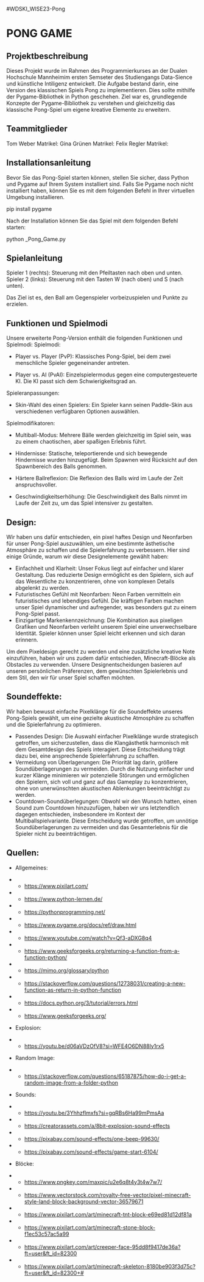 #WDSKI_WISE23-Pong
# PONG GAME #

## Projektbeschreibung ##
Dieses Projekt wurde im Rahmen des Programmierkurses an der Dualen Hochschule Mannheimim ersten Semseter des Studiengangs Data-Sience und künstliche Intiligenz entwickelt. Die Aufgabe bestand darin, eine Version des klassischen Spiels Pong zu implementieren. Dies sollte mithilfe der Pygame-Bibliothek in Python geschehen. Ziel war es, grundlegende Konzepte der Pygame-Bibliothek zu verstehen und gleichzeitig das klassische Pong-Spiel um eigene kreative Elemente zu erweitern.

## Teammitglieder ##
Tom Weber			Matrikel: 
Gina Grünen			Matrikel: 
Felix Regler			Matrikel: 

## Installationsanleitung ##
Bevor Sie das Pong-Spiel starten können, stellen Sie sicher, dass Python und Pygame auf Ihrem System installiert sind. Falls Sie Pygame noch nicht installiert haben, können Sie es mit dem folgenden Befehl in Ihrer virtuellen Umgebung installieren.

pip install pygame

Nach der Installation können Sie das Spiel mit dem folgenden Befehl starten:

python _Pong_Game.py


## Spielanleitung ##

  Spieler 1 (rechts): 
    Steuerung mit den Pfeiltasten nach oben und unten.
  Spieler 2 (links): 
    Steuerung mit den Tasten W (nach oben) und S (nach unten). 

Das Ziel ist es, den Ball am Gegenspieler vorbeizuspielen und Punkte zu erzielen.

## Funktionen und Spielmodi ##
Unsere erweiterte Pong-Version enthält die folgenden Funktionen und Spielmodi:
  Spielmodi:

  - Player vs. Player (PvP): Klassisches Pong-Spiel, bei dem zwei menschliche Spieler gegeneinander antreten.

  - Player vs. AI (PvAI): Einzelspielermodus gegen eine computergesteuerte KI. Die KI passt sich dem Schwierigkeitsgrad an.

  Spieleranpassungen:

  - Skin-Wahl des einen Spielers: Ein Spieler kann seinen Paddle-Skin aus verschiedenen verfügbaren Optionen auswählen.

  Spielmodifikatoren:

  - Multiball-Modus: Mehrere Bälle werden gleichzeitig im Spiel sein, was zu einem chaotischen, aber spaßigen Erlebnis führt.

  - Hindernisse: Statische, teleportierende und sich bewegende Hindernisse wurden hinzugefügt. Beim Spawnen wird Rücksicht auf den Spawnbereich des Balls genommen.

  - Härtere Ballreflexion: Die Reflexion des Balls wird im Laufe der Zeit anspruchsvoller.

  - Geschwindigkeitserhöhung: Die Geschwindigkeit des Balls nimmt im Laufe der Zeit zu, um das Spiel intensiver zu gestalten.
    
## Design:
Wir haben uns dafür entschieden, ein pixel haftes Design und Neonfarben für unser Pong-Spiel auszuwählen, um eine bestimmte ästhetische Atmosphäre zu schaffen und die Spielerfahrung zu verbessern. Hier sind einige Gründe, warum wir diese Designelemente gewählt haben:

- Einfachheit und Klarheit: Unser Fokus liegt auf einfacher und klarer Gestaltung. Das reduzierte Design ermöglicht es den Spielern, sich auf das Wesentliche zu konzentrieren, ohne von komplexen Details abgelenkt zu werden.
- Futuristisches Gefühl mit Neonfarben: Neon Farben vermitteln ein futuristisches und lebendiges Gefühl. Die kräftigen Farben machen unser Spiel dynamischer und aufregender, was besonders gut zu einem Pong-Spiel passt.
- Einzigartige Markenkennzeichnung: Die Kombination aus pixeligen Grafiken und Neonfarben verleiht unserem Spiel eine unverwechselbare Identität. Spieler können unser Spiel leicht erkennen und sich daran erinnern.

Um dem Pixeldesign gerecht zu werden und eine zusätzliche kreative Note einzuführen, haben wir uns zudem dafür entschieden, Minecraft-Blöcke als Obstacles zu verwenden. 
Unsere Designentscheidungen basieren auf unseren persönlichen Präferenzen, dem gewünschten Spielerlebnis und dem Stil, den wir für unser Spiel schaffen möchten.

## Soundeffekte: 
Wir haben bewusst einfache Pixelklänge für die Soundeffekte unseres Pong-Spiels gewählt, um eine gezielte akustische Atmosphäre zu schaffen und die Spielerfahrung zu optimieren. 

- Passendes Design: Die Auswahl einfacher Pixelklänge wurde strategisch getroffen, um sicherzustellen, dass die Klangästhetik harmonisch mit dem Gesamtdesign des Spiels interagiert. Diese Entscheidung trägt dazu bei, eine ansprechende Spielerfahrung zu schaffen.
- Vermeidung von Überlagerungen: Die Priorität lag darin, größere Soundüberlagerungen zu vermeiden. Durch die Nutzung einfacher und kurzer Klänge minimieren wir potenzielle Störungen und ermöglichen den Spielern, sich voll und ganz auf das Gameplay zu konzentrieren, ohne von unerwünschten akustischen Ablenkungen beeinträchtigt zu werden.
- Countdown-Soundüberlegungen: Obwohl wir den Wunsch hatten, einen Sound zum Countdown hinzuzufügen, haben wir uns letztendlich dagegen entschieden, insbesondere im Kontext der Multiballspielvariante. Diese Entscheidung wurde getroffen, um unnötige Soundüberlagerungen zu vermeiden und das Gesamterlebnis für die Spieler nicht zu beeinträchtigen.


## Quellen:
- Allgemeines:
- - https://www.pixilart.com/
- - https://www.python-lernen.de/
- - https://pythonprogramming.net/
- - https://www.pygame.org/docs/ref/draw.html
- - https://www.youtube.com/watch?v=Qf3-aDXG8q4
- - https://www.geeksforgeeks.org/returning-a-function-from-a-function-python/
- - https://mimo.org/glossary/python
- - https://stackoverflow.com/questions/12738031/creating-a-new-function-as-return-in-python-function
- - https://docs.python.org/3/tutorial/errors.html
- - https://www.geeksforgeeks.org/
- Explosion: 
- - https://youtu.be/d06aVDzOfV8?si=WFE4O6DN88ly1rx5

- Random Image: 
- - https://stackoverflow.com/questions/65187875/how-do-i-get-a-random-image-from-a-folder-python

- Sounds: 
- - https://youtu.be/3Yhhzflmxfs?si=gqRBs6Ha99mPmsAa
- - https://creatorassets.com/a/8bit-explosion-sound-effects
- - https://pixabay.com/sound-effects/one-beep-99630/
- - https://pixabay.com/sound-effects/game-start-6104/

- Blöcke: 
- - https://www.pngkey.com/maxpic/u2e6q8t4y3t4w7w7/
- - https://www.vectorstock.com/royalty-free-vector/pixel-minecraft-style-land-block-background-vector-36579671
- - https://www.pixilart.com/art/minecraft-tnt-block-e69ed81d12df81a
- - https://www.pixilart.com/art/minecraft-stone-block-f1ec53c57ac5a99
- - https://www.pixilart.com/art/creeper-face-95dd8f9417de36a?ft=user&ft_id=82300
- - https://www.pixilart.com/art/minecraft-skeleton-8180be903f3d75c?ft=user&ft_id=82300+#